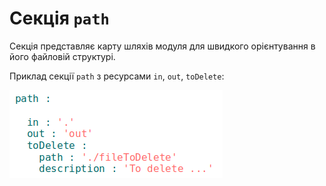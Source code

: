 # Секція <code>path</code>

Секція представляє карту шляхів модуля для швидкого орієнтування в його файловій структурі.  

Приклад секції `path` з ресурсами `in`, `out`, `toDelete`:  

![path.section.png](./Images/path.section.png)